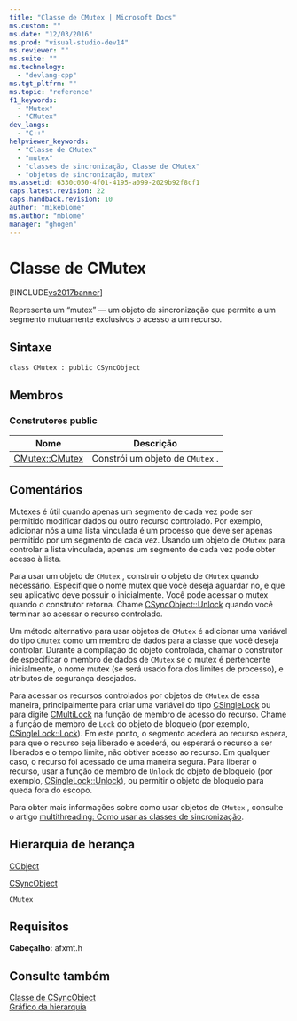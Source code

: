```yaml
---
title: "Classe de CMutex | Microsoft Docs"
ms.custom: ""
ms.date: "12/03/2016"
ms.prod: "visual-studio-dev14"
ms.reviewer: ""
ms.suite: ""
ms.technology: 
  - "devlang-cpp"
ms.tgt_pltfrm: ""
ms.topic: "reference"
f1_keywords: 
  - "Mutex"
  - "CMutex"
dev_langs: 
  - "C++"
helpviewer_keywords: 
  - "Classe de CMutex"
  - "mutex"
  - "classes de sincronização, Classe de CMutex"
  - "objetos de sincronização, mutex"
ms.assetid: 6330c050-4f01-4195-a099-2029b92f8cf1
caps.latest.revision: 22
caps.handback.revision: 10
author: "mikeblome"
ms.author: "mblome"
manager: "ghogen"
---
```

# Classe de CMutex
[!INCLUDE[vs2017banner](../../assembler/inline/includes/vs2017banner.md)]

Representa um “mutex” — um objeto de sincronização que permite a um segmento mutuamente exclusivos o acesso a um recurso.  
  
## Sintaxe  
  
```  
class CMutex : public CSyncObject  
```  
  
## Membros  
  
### Construtores public  
  
|Nome|Descrição|  
|----------|---------------|  
|[CMutex::CMutex](../Topic/CMutex::CMutex.md)|Constrói um objeto de `CMutex` .|  
  
## Comentários  
 Mutexes é útil quando apenas um segmento de cada vez pode ser permitido modificar dados ou outro recurso controlado.  Por exemplo, adicionar nós a uma lista vinculada é um processo que deve ser apenas permitido por um segmento de cada vez.  Usando um objeto de `CMutex` para controlar a lista vinculada, apenas um segmento de cada vez pode obter acesso à lista.  
  
 Para usar um objeto de `CMutex` , construir o objeto de `CMutex` quando necessário.  Especifique o nome mutex que você deseja aguardar no, e que seu aplicativo deve possuir o inicialmente.  Você pode acessar o mutex quando o construtor retorna.  Chame [CSyncObject::Unlock](../Topic/CSyncObject::Unlock.md) quando você terminar ao acessar o recurso controlado.  
  
 Um método alternativo para usar objetos de `CMutex` é adicionar uma variável do tipo `CMutex` como um membro de dados para a classe que você deseja controlar.  Durante a compilação do objeto controlada, chamar o construtor de especificar o membro de dados de `CMutex` se o mutex é pertencente inicialmente, o nome mutex \(se será usado fora dos limites de processo\), e atributos de segurança desejados.  
  
 Para acessar os recursos controlados por objetos de `CMutex` de essa maneira, principalmente para criar uma variável do tipo [CSingleLock](../../mfc/reference/csinglelock-class.md) ou para digite [CMultiLock](../../mfc/reference/cmultilock-class.md) na função de membro de acesso do recurso.  Chame a função de membro de `Lock` do objeto de bloqueio \(por exemplo, [CSingleLock::Lock](../Topic/CSingleLock::Lock.md)\).  Em este ponto, o segmento acederá ao recurso espera, para que o recurso seja liberado e acederá, ou esperará o recurso a ser liberados e o tempo limite, não obtiver acesso ao recurso.  Em qualquer caso, o recurso foi acessado de uma maneira segura.  Para liberar o recurso, usar a função de membro de `Unlock` do objeto de bloqueio \(por exemplo, [CSingleLock::Unlock](../Topic/CSingleLock::Unlock.md)\), ou permitir o objeto de bloqueio para queda fora do escopo.  
  
 Para obter mais informações sobre como usar objetos de `CMutex` , consulte o artigo [multithreading: Como usar as classes de sincronização](../../parallel/multithreading-how-to-use-the-synchronization-classes.md).  
  
## Hierarquia de herança  
 [CObject](../Topic/CObject%20Class.md)  
  
 [CSyncObject](../../mfc/reference/csyncobject-class.md)  
  
 `CMutex`  
  
## Requisitos  
 **Cabeçalho:** afxmt.h  
  
## Consulte também  
 [Classe de CSyncObject](../../mfc/reference/csyncobject-class.md)   
 [Gráfico da hierarquia](../../mfc/hierarchy-chart.md)